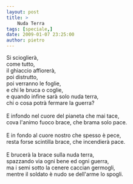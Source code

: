 ```yaml
---
layout: post
title: >
    Nuda Terra
tags: [speciale,]
date: 2009-01-07 23:25:00
author: pietro
---
```

Si scioglierà,<br/>come tutto,<br/>il ghiaccio affiorerà,<br/>poi distrutto,<br/>poi verranno le foglie,<br/>e chi le bruca o coglie,<br/>e quando infine sarà solo nuda terra,<br/>chi o cosa potrà fermare la guerra?<br/><br/>E infondo nel cuore del pianeta che mai tace,<br/>cova l'animo fuoco brace, che brama solo pace.<br/><br/>E in fondo al cuore nostro che spesso è pece,<br/>resta forse scintilla brace, che incendierà pace.<br/><br/>E brucerà la brace sulla nuda terra,<br/>spazzando via ogni bene ed ogni guerra,<br/>ma i semi sotto la cenere caccian germogli,<br/>mentre il soldato è nudo se dell'arme lo spogli.
